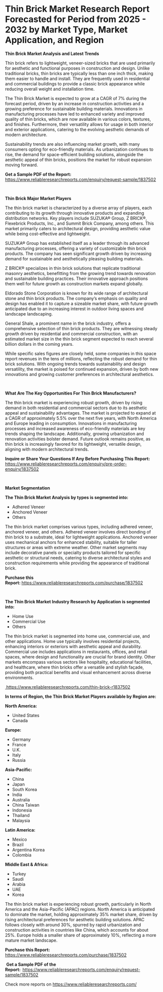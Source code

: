 <p><h1>Thin Brick Market Research Report Forecasted for Period from 2025 -  2032 by Market Type, Market Application, and Region</h1></p><p><strong>Thin Brick Market Analysis and Latest Trends</strong></p>
<p><p>Thin brick refers to lightweight, veneer-sized bricks that are used primarily for aesthetic and functional purposes in construction and design. Unlike traditional bricks, thin bricks are typically less than one inch thick, making them easier to handle and install. They are frequently used in residential and commercial buildings to provide a classic brick appearance while reducing overall weight and installation time. </p><p>The Thin Brick Market is expected to grow at a CAGR of 7% during the forecast period, driven by an increase in construction activities and a growing preference for sustainable building materials. Innovations in manufacturing processes have led to enhanced variety and improved quality of thin bricks, which are now available in various colors, textures, and finishes. Furthermore, their versatility allows for usage in both interior and exterior applications, catering to the evolving aesthetic demands of modern architecture. </p><p>Sustainability trends are also influencing market growth, with many consumers opting for eco-friendly materials. As urbanization continues to rise, the demand for space-efficient building solutions, alongside the aesthetic appeal of thin bricks, positions the market for robust expansion moving forward.</p></p>
<p><strong>Get a Sample PDF of the Report:&nbsp;</strong> <a href="https://www.reliableresearchreports.com/enquiry/request-sample/1837502?utm_campaign=3250&utm_medium=2&utm_source=Github&utm_content=ia&utm_term=02042025&utm_id=thin-brick">https://www.reliableresearchreports.com/enquiry/request-sample/1837502</a></p>
<p>&nbsp;</p>
<p><strong>Thin Brick Major Market Players</strong></p>
<p><p>The thin brick market is characterized by a diverse array of players, each contributing to its growth through innovative products and expanding distribution networks. Key players include SUZUKA® Group, Z BRICK®, Flexebrick Products, Inc., and Summit Brick Company, among others. This market primarily caters to architectural design, providing aesthetic value while being cost-effective and lightweight.</p><p>SUZUKA® Group has established itself as a leader through its advanced manufacturing processes, offering a variety of customizable thin brick products. The company has seen significant growth driven by increasing demand for sustainable and aesthetically pleasing building materials.</p><p>Z BRICK® specializes in thin brick solutions that replicate traditional masonry aesthetics, benefitting from the growing trend towards renovation and sustainable building practices. Their innovative approach positions them well for future growth as construction markets expand globally.</p><p>Eldorado Stone Corporation is known for its wide range of architectural stone and thin brick products. The company’s emphasis on quality and design has enabled it to capture a sizeable market share, with future growth anticipated due to an increasing interest in outdoor living spaces and landscape landscaping.</p><p>General Shale, a prominent name in the brick industry, offers a comprehensive selection of thin brick products. They are witnessing steady growth driven by residential and commercial construction, with an estimated market size in the thin brick segment expected to reach several billion dollars in the coming years.</p><p>While specific sales figures are closely held, some companies in this space report revenues in the tens of millions, reflecting the robust demand for thin brick solutions. With ongoing trends towards sustainability and design versatility, the market is poised for continued expansion, driven by both new innovations and growing customer preferences in architectural aesthetics.</p></p>
<p>&nbsp;</p>
<p><strong>What Are The Key Opportunities For Thin Brick Manufacturers?</strong></p>
<p><p>The thin brick market is experiencing robust growth, driven by rising demand in both residential and commercial sectors due to its aesthetic appeal and sustainability advantages. The market is projected to expand at a CAGR of approximately 5.5% over the next five years, with North America and Europe leading in consumption. Innovations in manufacturing processes and increased awareness of eco-friendly materials are key trends shaping the landscape. Additionally, growing urbanization and renovation activities bolster demand. Future outlook remains positive, as thin brick is increasingly favored for its lightweight, versatile design, aligning with modern architectural trends.</p></p>
<p><strong>Inquire or Share Your Questions If Any Before Purchasing This Report:</strong> <a href="https://www.reliableresearchreports.com/enquiry/pre-order-enquiry/1837502?utm_campaign=3250&utm_medium=2&utm_source=Github&utm_content=ia&utm_term=02042025&utm_id=thin-brick">https://www.reliableresearchreports.com/enquiry/pre-order-enquiry/1837502</a></p>
<p>&nbsp;</p>
<p><strong>Market Segmentation</strong></p>
<p><strong>The Thin Brick Market Analysis by types is segmented into:</strong></p>
<p><ul><li>Adhered Veneer</li><li>Anchored Veneer</li><li>Others</li></ul></p>
<p><p>The thin brick market comprises various types, including adhered veneer, anchored veneer, and others. Adhered veneer involves direct bonding of thin brick to a substrate, ideal for lightweight applications. Anchored veneer uses mechanical anchors for enhanced stability, suitable for taller structures or areas with extreme weather. Other market segments may include decorative panels or specialty products tailored for specific aesthetic or structural needs, catering to diverse architectural styles and construction requirements while providing the appearance of traditional brick.</p></p>
<p><strong>Purchase this Report:&nbsp;</strong><a href="https://www.reliableresearchreports.com/purchase/1837502?utm_campaign=3250&utm_medium=2&utm_source=Github&utm_content=ia&utm_term=02042025&utm_id=thin-brick">https://www.reliableresearchreports.com/purchase/1837502</a></p>
<p>&nbsp;</p>
<p><strong>The Thin Brick Market Industry Research by Application is segmented into:</strong></p>
<p><ul><li>Home Use</li><li>Commercial Use</li><li>Others</li></ul></p>
<p><p>The thin brick market is segmented into home use, commercial use, and other applications. Home use typically involves residential projects, enhancing interiors or exteriors with aesthetic appeal and durability. Commercial use includes applications in restaurants, offices, and retail spaces, where design and functionality are crucial for brand identity. Other markets encompass various sectors like hospitality, educational facilities, and healthcare, where thin bricks offer a versatile and stylish façade, providing both practical benefits and visual enhancement across diverse environments.</p></p>
<p><a href="https://www.reliableresearchreports.com/thin-brick-r1837502?utm_campaign=3250&utm_medium=2&utm_source=Github&utm_content=ia&utm_term=02042025&utm_id=thin-brick">&nbsp;https://www.reliableresearchreports.com/thin-brick-r1837502</a></p>
<p><strong>In terms of Region, the Thin Brick Market Players available by Region are:</strong></p>
<p>
    <p> <strong> North America: </strong>
        <ul>
            <li>United States</li>
            <li>Canada</li>
        </ul>
        </p> 
    <p> <strong> Europe: </strong>
        <ul>
            <li>Germany</li>
            <li>France</li>
            <li>U.K.</li>
            <li>Italy</li>
            <li>Russia</li>
        </ul>
        </p> 
    <p> <strong> Asia-Pacific: </strong>
        <ul>
            <li>China</li>
            <li>Japan</li>
            <li>South Korea</li>
            <li>India</li>
            <li>Australia</li>
            <li>China Taiwan</li>
            <li>Indonesia</li>
            <li>Thailand</li>
            <li>Malaysia</li>
        </ul>
        </p> 
    <p> <strong> Latin America: </strong>
        <ul>
            <li>Mexico</li>
            <li>Brazil</li>
            <li>Argentina Korea</li>
            <li>Colombia</li>
        </ul>
        </p> 
    <p> <strong> Middle East & Africa: </strong>
        <ul>
            <li>Turkey</li>
            <li>Saudi</li>
            <li>Arabia</li>
            <li>UAE</li>
            <li>Korea</li>
        </ul>
    </p>
    </p>
<p><p>The thin brick market is experiencing robust growth, particularly in North America and the Asia-Pacific (APAC) regions. North America is anticipated to dominate the market, holding approximately 35% market share, driven by rising architectural preferences for aesthetic building solutions. APAC follows closely with around 30%, spurred by rapid urbanization and construction activities in countries like China, which accounts for about 25%. Europe holds a smaller share of approximately 10%, reflecting a more mature market landscape.</p></p>
<p><strong>Purchase this Report: </strong><a href="https://www.reliableresearchreports.com/purchase/1837502?utm_campaign=3250&utm_medium=2&utm_source=Github&utm_content=ia&utm_term=02042025&utm_id=thin-brick">https://www.reliableresearchreports.com/purchase/1837502</a></p>
<p>&nbsp;<strong>Get a Sample PDF of the Report:&nbsp;&nbsp;</strong><a href="https://www.reliableresearchreports.com/enquiry/request-sample/1837502?utm_campaign=3250&utm_medium=2&utm_source=Github&utm_content=ia&utm_term=02042025&utm_id=thin-brick">https://www.reliableresearchreports.com/enquiry/request-sample/1837502</a></p>
<p><strong></strong></p>
<p>Check more reports on <a href="https://www.reliableresearchreports.com/?utm_campaign=3250&utm_medium=2&utm_source=Github&utm_content=ia&utm_term=02042025&utm_id=thin-brick">https://www.reliableresearchreports.com/</a></p>